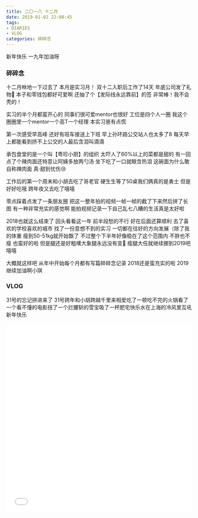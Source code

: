 ```yaml
---
title: 二〇一八 十二月
date: 2019-01-02 22:08:45
tags:
- DIARIES
- VLOG
categories: 碎碎念
---
```

新年快乐
一九年加油呀

<!--more-->

### 碎碎念

十二月咻地一下过去了
本月是实习月！
双十二入职后工作了14天
年底公司发了礼物🎁
本子和零钱包都好可爱啊
还抽了个【发际线永远靠前】的签
非常棒！我不会秃的！

实习的半个月都蛮开心的
同事们很可爱mentor也很好
工位是四个人一圈
我这个圈圈里一个mentor一个高T一个经理
本实习崽有点慌

第一次感受早高峰
还好有班车接送上下班
早上孙环路公交站人也太多了8
每天早上都能看到挤不上公交的人最后含泪叫滴滴

承包食堂的是一个叫【粤珍小厨】的组织
太吓人了60%以上的菜都是甜的
有一回点了个辣肉面还特意让阿姨多放两勺汤
坐下吃了一口就眼含热泪
这碗面为什么敢自称辣肉面
真·甜到忧伤😢

工作后的第一个周末和小胡去吃了哥老官
硬生生等了50桌我们俩真的是勇士
但是好好吃哦
跨年夜又去吃了嘻嘻

零点踩着点发了一条朋友圈
把这一整年拍的视频一帧一帧的截了下来然后拼了长图
有一种非常充实的感觉啊
能拍视频记录一下自己乱七八糟的生活真是太好啦

2018也就这么结束了
回头看看这一年
前半段愁的不行 好在后面还算顺利
去了喜欢的学校喜欢的城市
找了一份意想不到的实习
一切都在往好的方向发展（除了我的体重
瘦到50-51kg就开始飘了
不过整个下半年好像稳在了这个范围内 不胖也不瘦 也蛮好的啦
但是腿还是好粗噢大象腿永远没有变🐘
瘦腿大任就继续挪到2019吧嘻嘻

大概就这样吧
从年中开始每个月都有写篇碎碎念记录
2018还是蛮充实的啦
2019继续加油啊小琪

### VLOG
31号的忘记拼进来了
31号跨年和小胡跨越千里来相爱吃了一顿吃不完的火锅看了一个看不懂的电影扭了一个拦腰斩的雪宝吸了一杯肥宅快乐水在上海的冷风里互吼新年快乐
<iframe src="//player.bilibili.com/player.html?aid=39419488&cid=69263885&page=1" scrolling="no" border="0" frameborder="no" framespacing="0" allowfullscreen="true" width="100%" height="515"> </iframe>




